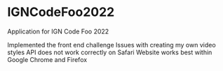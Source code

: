 # IGNCodeFoo2022
Application for IGN Code Foo 2022

Implemented the front end challenge
Issues with creating my own video styles
API does not work correctly on Safari
Website works best within Google Chrome and Firefox
